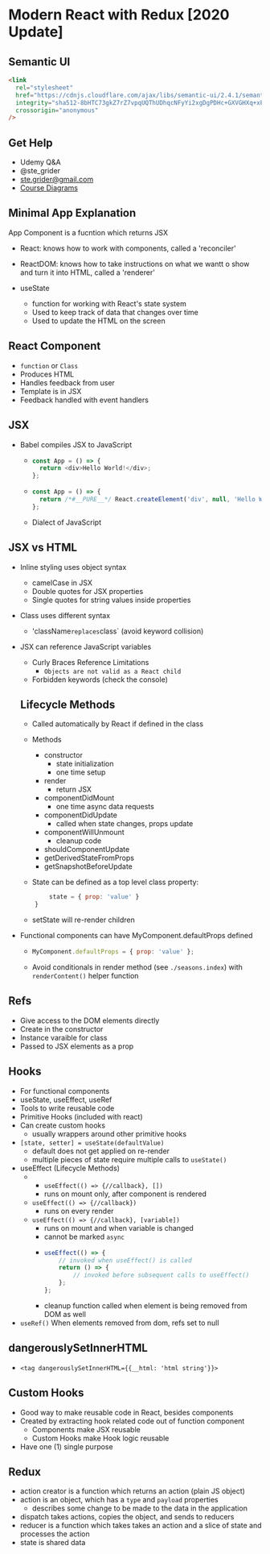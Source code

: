 # Modern React with Redux [2020 Update]

## Semantic UI

```html
<link
  rel="stylesheet"
  href="https://cdnjs.cloudflare.com/ajax/libs/semantic-ui/2.4.1/semantic.min.css"
  integrity="sha512-8bHTC73gkZ7rZ7vpqUQThUDhqcNFyYi2xgDgPDHc+GXVGHXq+xPjynxIopALmOPqzo9JZj0k6OqqewdGO3EsrQ=="
  crossorigin="anonymous"
/>
```

## Get Help

- Udemy Q&A
- @ste_grider
- ste.grider@gmail.com
- [Course Diagrams](https://github.com/StephenGrider/redux-code)

## Minimal App Explanation

App Component is a fucntion which returns JSX

- React: knows how to work with components, called a 'reconciler'
- ReactDOM: knows how to take instructions on what we wantt o show and turn it into HTML, called a 'renderer'

- useState
  - function for working with React's state system
  - Used to keep track of data that changes over time
  - Used to update the HTML on the screen

## React Component

- `function` or `Class`
- Produces HTML
- Handles feedback from user
- Template is in JSX
- Feedback handled with event handlers

## JSX

- Babel compiles JSX to JavaScript
  - ```javascript
    const App = () => {
      return <div>Hello World!</div>;
    };
    ```
  - ```javascript
    const App = () => {
      return /*#__PURE__*/ React.createElement('div', null, 'Hello World!');
    };
    ```
  - Dialect of JavaScript

## JSX vs HTML

- Inline styling uses object syntax
  - camelCase in JSX
  - Double quotes for JSX properties
  - Single quotes for string values inside properties
- Class uses different syntax
  - 'className`replaces`class` (avoid keyword collision)
- JSX can reference JavaScript variables

  - Curly Braces Reference Limitations
    - `Objects are not valid as a React child`
  - Forbidden keywords (check the console)

  ## Lifecycle Methods

  - Called automatically by React if defined in the class
  - Methods

    - constructor
      - state initialization
      - one time setup
    - render
      - return JSX
    - componentDidMount
      - one time async data requests
    - componentDidUpdate
      - called when state changes, props update
    - componentWillUnmount
      - cleanup code
    - shouldComponentUpdate
    - getDerivedStateFromProps
    - getSnapshotBeforeUpdate

  - State can be defined as a top level class property:

  ```javascript class X extends React.Component {
          state = { prop: 'value' }
      }
  ```

  - setState will re-render children

- Functional components can have MyComponent.defaultProps defined
  - ```javascript
    MyComponent.defaultProps = { prop: 'value' };
    ```
  - Avoid conditionals in render method (see `./seasons.index`) with `renderContent()` helper function

## Refs

- Give access to the DOM elements directly
- Create in the constructor
- Instance varaible for class
- Passed to JSX elements as a prop

## Hooks

- For functional components
- useState, useEffect, useRef
- Tools to write reusable code
- Primitive Hooks (included with react)
- Can create custom hooks
  - usually wrappers around other primitive hooks
- `[state, setter] = useState(defaultValue)`
  - default does not get applied on re-render
  - multiple pieces of state require multiple calls to `useState()`
- useEffect (Lifecycle Methods)
  - - `useEffect(() => {//callback}, [])`
    - runs on mount only, after component is rendered
  - `useEffect(() => {//callback})`
    - runs on every render
  - `useEffect(() => {//callback}, [variable])`
    - runs on mount and when variable is changed
    - cannot be marked `async`
    - ```javascript
      useEffect(() => {
          // invoked when useEffect() is called
          return () => {
              // invoked before subsequent calls to useEffect()
          };
      };
      ```
    - cleanup function called when element is being removed from DOM as well
- `useRef()` When elements removed from dom, refs set to null

## dangerouslySetInnerHTML

- `<tag dangerouslySetInnerHTML={{__html: 'html string'}}>`

## Custom Hooks

- Good way to make reusable code in React, besides components
- Created by extracting hook related code out of function component
  - Components make JSX reusable
  - Custom Hooks make Hook logic reusable
- Have one (1) single purpose

## Redux

- action creator is a function which returns an action (plain JS object)
- action is an object, which has a `type` and `payload` properties
  - describes some change to be made to the data in the application
- dispatch takes actions, copies the object, and sends to reducers
- reducer is a function which takes takes an action and a slice of state and processes the action
- state is shared data
